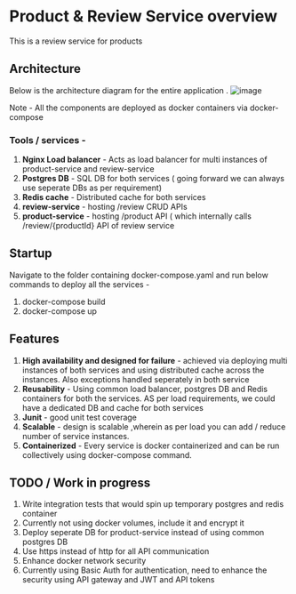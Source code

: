 # Product & Review Service overview
This is a review service for products

## Architecture
Below is the architecture diagram for the entire application .
![image](https://user-images.githubusercontent.com/12785130/232682925-5f365906-329d-4a4d-9a6d-2d3c61bbf814.png)

Note - All the components are deployed as docker containers via docker-compose

### Tools / services -
1) **Nginx Load balancer** - Acts as load balancer for multi instances of product-service and review-service
2) **Postgres DB** - SQL DB for both services ( going forward we can always use seperate DBs as per requirement)
3) **Redis cache** - Distributed cache for both services
4) **review-service** - hosting /review CRUD APIs
5) **product-service** - hosting /product API ( which internally calls /review/{productId} API of review service

## Startup
Navigate to the folder containing docker-compose.yaml and run below commands to deploy all the services  -
1) docker-compose build
2) docker-compose up


## Features 
1) **High availability and designed for failure** - achieved via deploying multi instances of both services and using distributed cache across the instances. Also exceptions handled seperately in both service
2) **Reusability** - Using common load balancer, postgres DB and Redis containers for both the services. AS per load requirements, we could have a dedicated DB and cache for both services
3) **Junit** - good unit test coverage
4) **Scalable** - design is scalable ,wherein as per load you can add / reduce number of service instances.
5) **Containerized** - Every service is docker containerized and can be run collectively using docker-compose command.

## TODO / Work in progress
1) Write integration tests that would spin up temporary postgres and redis container
2) Currently not using docker volumes, include it and encrypt it
3) Deploy seperate DB for product-service instead of using common postgres DB
4) Use https instead of http for all API communication 
5) Enhance docker network security
6) Currently using Basic Auth for authentication, need to enhance the security using API gateway and JWT and API tokens



